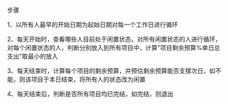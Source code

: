 
步骤

1、以所有人最早的开始日期为起始日期对每一个工作日进行循环

2、每天开始时，查看哪些人目前处于闲置状态，对所有闲置状态的人进行循环，对每个闲置状态的人，判断分别放入到所有项目中，计算“项目剩余预算%单日总支出”取最小的放入

3、每天结束时，计算每个项目的剩余预算，并预估剩余预算能否支撑次日，如不能，则该项目于本日结束，将所有人的状态改为闲置

4、每天结束后，判断是否所有项目均已完结，如完结，则退出